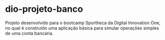 # dio-projeto-banco
Projeto desenvolvido para o bootcamp Sportheca da Digital Innovation One, no qual é construído uma aplicação básica para simular operações simples de uma conta bancária.
